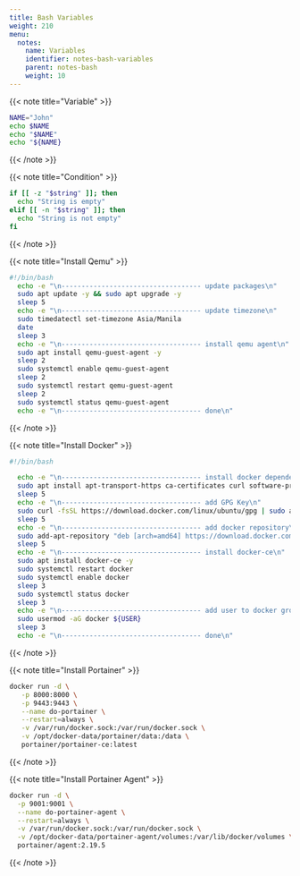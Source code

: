 ```yaml
---
title: Bash Variables
weight: 210
menu:
  notes:
    name: Variables
    identifier: notes-bash-variables
    parent: notes-bash
    weight: 10
---
```


<!-- Variable -->
{{< note title="Variable" >}}

```bash
NAME="John"
echo $NAME
echo "$NAME"
echo "${NAME}
```

{{< /note >}}

<!-- Condition -->
{{< note title="Condition" >}}

```bash
if [[ -z "$string" ]]; then
  echo "String is empty"
elif [[ -n "$string" ]]; then
  echo "String is not empty"
fi
```

{{< /note >}}

<!-- Install Qemu -->
{{< note title="Install Qemu" >}}

```bash
#!/bin/bash
  echo -e "\n----------------------------------- update packages\n"
  sudo apt update -y && sudo apt upgrade -y
  sleep 5
  echo -e "\n----------------------------------- update timezone\n"
  sudo timedatectl set-timezone Asia/Manila
  date
  sleep 3
  echo -e "\n----------------------------------- install qemu agent\n"
  sudo apt install qemu-guest-agent -y
  sleep 2
  sudo systemctl enable qemu-guest-agent
  sleep 2
  sudo systemctl restart qemu-guest-agent
  sleep 2
  sudo systemctl status qemu-guest-agent
  echo -e "\n----------------------------------- done\n"
```

{{< /note >}}

<!-- Install Docker -->
{{< note title="Install Docker" >}}

```bash
#!/bin/bash

  echo -e "\n----------------------------------- install docker dependencies\n"
  sudo apt install apt-transport-https ca-certificates curl software-properties-common -y 
  sleep 5
  echo -e "\n----------------------------------- add GPG Key\n"
  sudo curl -fsSL https://download.docker.com/linux/ubuntu/gpg | sudo apt-key add -
  sleep 5
  echo -e "\n----------------------------------- add docker repository\n"
  sudo add-apt-repository "deb [arch=amd64] https://download.docker.com/linux/ubuntu $(lsb_release -cs) stable"
  sleep 5
  echo -e "\n----------------------------------- install docker-ce\n"
  sudo apt install docker-ce -y
  sudo systemctl restart docker
  sudo systemctl enable docker
  sleep 3
  sudo systemctl status docker
  sleep 3
  echo -e "\n----------------------------------- add user to docker group\n"
  sudo usermod -aG docker ${USER}
  sleep 3
  echo -e "\n----------------------------------- done\n"
```

{{< /note >}}

<!-- Install Portainer -->
{{< note title="Install Portainer" >}}

```bash
docker run -d \
   -p 8000:8000 \
   -p 9443:9443 \
   --name do-portainer \
   --restart=always \
   -v /var/run/docker.sock:/var/run/docker.sock \
   -v /opt/docker-data/portainer/data:/data \
   portainer/portainer-ce:latest
```

{{< /note >}}

<!-- Install Portainer Agent -->
{{< note title="Install Portainer Agent" >}}

```bash
docker run -d \
  -p 9001:9001 \
  --name do-portainer-agent \
  --restart=always \
  -v /var/run/docker.sock:/var/run/docker.sock \
  -v /opt/docker-data/portainer-agent/volumes:/var/lib/docker/volumes \
  portainer/agent:2.19.5
```

{{< /note >}}